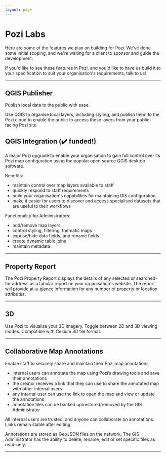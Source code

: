 ```yaml
---
layout: page
---
```


# Pozi Labs

Here are some of the features we plan on building for Pozi. We've done some initial scoping, and we're waiting for a client to sponsor and guide the development.

If you'd like to see these features in Pozi, and you'd like to have us build it to your specification to suit your organisation's requirements, talk to us!

---

## QGIS Publisher

Publish local data to the public with ease.

Use QGIS to organise local layers, including styling, and publish them to the Pozi cloud to enable the public to access these layers from your public-facing Pozi site.

## QGIS Integration (✔️ funded!)

A major Pozi upgrade to enable your organisation to gain full control over its Pozi map configuration using the popular open source QGIS desktop software.

Benefits:

* maintain control over map layers available to staff
* quickly respond to staff requirements
* build your organisation's capabilities for maintaining GIS configuration
* make it easier for users to discover and access specialised datasets that are useful to their workflows

Functionality for Administrators:

* add/remove map layers
* control styling, filtering, thematic maps
* expose/hide data fields, and rename fields
* create dynamic table joins
* maintain metadata

---

## Property Report

The Pozi Property Report displays the details of any selected or searched-for address as a tabular report on your organisation's website. The report will provide at-a-glance information for any number of property or location attributes.

---

## 3D

Use Pozi to visualise your 3D imagery. Toggle between 2D and 3D viewing modes. Compatible with Cesium 3D tile format.

---

## Collaborative Map Annotations

Enable staff to securely share and maintain their Pozi map annotations

* internal users can annotate the map using Pozi’s drawing tools and save their annotations
* the creator receives a link that they can use to share the annotated map with other internal users
* any internal user can use the link to open the map and view or update the annotations
* annotation files can be backed up/restored/removed by the GIS Administrator

All internal users are trusted, and anyone can collaborate on annotations. Links remain stable after editing.

Annotations are stored as GeoJSON files on the network. The GIS Administrator has the ability to delete, rename, edit or set specific files as read-only.

---


